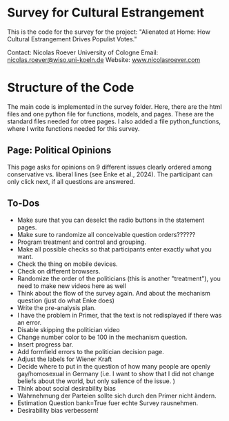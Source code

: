 # Survey for Cultural Estrangement

This is the code for the survey for the project: "Alienated at Home: How Cultural Estrangement Drives Populist Votes."

Contact: 
Nicolas Roever
University of Cologne
Email: nicolas.roever@wiso.uni-koeln.de
Website: www.nicolasroever.com


# Structure of the Code

The main code is implemented in the survey folder. Here, there are the html files and one python file for functions, models, and pages. These are the standard files needed for otree pages. I also added a file python_functions, where I write functions needed for this survey. 


## Page: Political Opinions

This page asks for opinions on 9 different issues clearly ordered among conservative vs. liberal lines (see Enke et al., 2024). 
The participant can only click next, if all questions are answered. 



## To-Dos

- Make sure that you can deselct the radio buttons in the statement pages. 
- Make sure to randomize all conceivable question orders??????
- Program treatment and control and grouping. 
- Make all possible checks so that participants enter exactly what you want. 
- Check the thing on mobile devices.
- Check on different browsers. 
- Randomize the order of the politicians (this is another "treatment"), you need to make new videos here as well
- Think about the flow of the survey again. And about the mechanism question (just do what Enke does)
- Write the pre-analysis plan. 
- I have the problem in Primer, that the text is not redisplayed if there was an error. 
- Disable skipping the politician video 
- Change number color to be 100 in the mechanism question.
- Insert progress bar.
- Add formfield errors to the politician decision page. 
- Adjust the labels for Wiener Kraft
- Decide where to put in the question of how many people are openly gay/homosexual in Germany (i.e. I want to show that I did not change beliefs about the world, but only salience of the issue. )
- Think about social desirability bias
- Wahrnehmung der Parteien sollte sich durch den Primer nicht ändern. 
- Estimation Question bank=True fuer echte Survey rausnehmen. 
- Desirability bias verbessern!